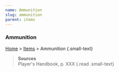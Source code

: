 ```yaml
---
name: Ammunition
slug: ammunition
parent: items
---
```

### Ammunition
[Home](dm-operations-center) > [Items](items) > Ammunition {.small-text}



> **Sources** <br/>
> Player's Handbook, p. XXX
{.read .small-text}
